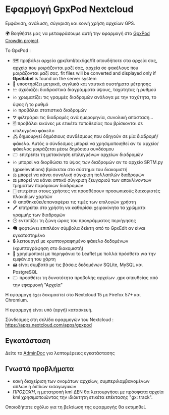 # Εφαρμογή GpxPod Nextcloud

Εμφάνιση, ανάλυση, σύγκριση και κοινή χρήση αρχείων GPS.

🌍 Βοηθήστε μας να μεταφράσουμε αυτή την εφαρμογή στο [GpxPod Crowdin project](https://crowdin.com/project/gpxpod).

Το GpxPod :

* 🗺 προβάλει αρχεία gpx/kml/tcx/igc/fit οπουδήποτε στα αρχεία σας, αρχεία που μοιράζονται μαζί σας, αρχεία σε φακέλους που μοιράζονται μαζί σας. fit files will be converted and displayed only if **GpsBabel** is found on the server system
* 📏 υποστηρίζει μετρικά, αγγλικά και ναυτικά συστήματα μέτρησης
* 🗠 σχεδιάζει διαδραστικά διαγράμματα ύψους, ταχύτητας ή ρυθμού
* 🗠 χρωματίζει τις γραμμές διαδρομών ανάλογα με την ταχύτητα, το ύψος ή το ρυθμό
* 🗠  προβάλει στατιστικά διαδρομών
* ⛛  φιλτράρει τις διαδρομές ανά ημερομηνία, συνολική απόσταση...
* 🖻  προβάλει εικόνες με ετικέτα τοποθεσίας που βρίσκονται σε επιλεγμένο φάκελο
* 🖧 δημιουργεί δημόσιους συνδέσμους που οδηγούν σε μία διαδρομή/φάκελο. Αυτός ο σύνδεσμος μπορεί να χρησιμοποιηθεί αν το αρχείο/φάκελος μοιράζεται μέσω δημόσιου συνδέσμου
* 🗁 επιτρέπει τη μετακίνηση επιλεγμένων αρχείων διαδρομών
* 🗠 μπορεί να διορθώσει το ύψος των διαδρομών αν το αρχείο SRTM.py (gpxelevations) βρίσκεται στο σύστημα του διακομιστή
* ⚖ μπορεί να κάνει συνολική σύγκριση πολλαπλών διαδρομών
* ⚖ μπορεί να κάνει οπτικό σύγκριση ζευγαριού των αποκλίνοντων τμημάτων παρόμοιων διαδρομών
* 🀆 επιτρέπει στους χρήστες να προσθέσουν προσωπικούς διακομιστές πλακιδίων χαρτών
* ⚙ αποθηκεύει/επαναφέρει τις τιμές των επιλογών χρήστη
* 🖍 επιτρέπει στο χρήστη να καθορίσει χειροκίνητα τα χρώματα γραμμής των διαδρομών
* 🕑 εντοπίζει τη ζώνη ώρας του προγράμματος περιήγησης
* 🗬 φορτώνει επιπλέον σύμβολα δείκτη από το GpxEdit αν είναι εγκατεστημένο
* 🔒 λειτουργεί με κρυπτογραφημένο φάκελο δεδομένων (κρυπτογράφηση στο διακομιστή)
* 🍂 χρησιμοποιεί με περηφάνια το Leaflet με πολλά πρόσθετα για την εμφάνιση του χάρτη
* 🖴 είναι συμβατό με τις βάσεις δεδομένων SQLite, MySQL και PostgreSQL
* 🗁 προσθέτει τη δυνατότητα προβολής αρχείων .gpx απευθείας από την εφαρμογή "Αρχεία"

Η εφαρμογή έχει δοκιμαστεί στο Nextcloud 15 με Firefox 57+ και Chromium.

Η εφαρμογή είναι υπό (αργή) κατασκευή.

Σύνδεσμος στη σελίδα εφαρμογών του Nextcloud : https://apps.nextcloud.com/apps/gpxpod

## Εγκατάσταση

Δείτε το [AdminDoc](https://gitlab.com/eneiluj/gpxpod-oc/wikis/admindoc) για λεπτομέρειες εγκατάστασης

## Γνωστά προβλήματα

* κακή διαχείριση των ονομάτων αρχείων, συμπεριλαμβανομένων απλών ή διπλών εισαγωγικών
* *ΠΡΟΣΟΧΗ*, η μετατροπή kml ΔΕΝ θα λειτουργήσει με πρόσφατα αρχεία kml χρησιμοποιώντας την ιδιόκτητη ετικέτα επέκτασης "gx: track".

Οποιοδήποτε σχόλιο για τη βελτίωση της εφαρμογής θα εκτιμηθεί.
